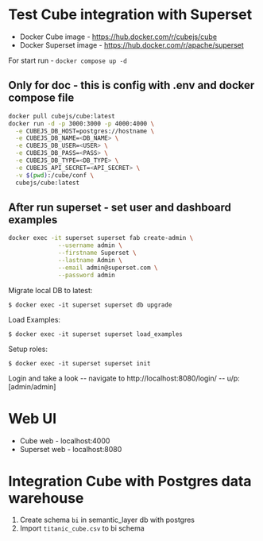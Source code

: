 # Test Cube integration with Superset

- Docker Cube image - https://hub.docker.com/r/cubejs/cube
- Docker Superset image - https://hub.docker.com/r/apache/superset


For start run - ``docker compose up -d``


## Only for doc - this is config with .env and docker compose file
```bash
docker pull cubejs/cube:latest
docker run -d -p 3000:3000 -p 4000:4000 \
  -e CUBEJS_DB_HOST=postgres://hostname \
  -e CUBEJS_DB_NAME=<DB_NAME> \
  -e CUBEJS_DB_USER=<USER> \
  -e CUBEJS_DB_PASS=<PASS> \
  -e CUBEJS_DB_TYPE=<DB_TYPE> \
  -e CUBEJS_API_SECRET=<API_SECRET> \
  -v $(pwd):/cube/conf \
  cubejs/cube:latest
```


## After run superset - set user and dashboard examples

```bash
docker exec -it superset superset fab create-admin \
              --username admin \
              --firstname Superset \
              --lastname Admin \
              --email admin@superset.com \
              --password admin

```

Migrate local DB to latest:    

``$ docker exec -it superset superset db upgrade``

Load Examples:   

``$ docker exec -it superset superset load_examples``

Setup roles:     

``$ docker exec -it superset superset init``

Login and take a look -- navigate to http://localhost:8080/login/ -- u/p: [admin/admin]


# Web UI

- Cube web - localhost:4000
- Superset web - localhost:8080


# Integration Cube with Postgres data warehouse 

1. Create schema ``bi`` in semantic_layer db with postgres
2. Import ``titanic_cube.csv`` to bi schema
